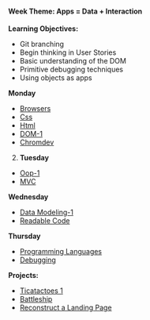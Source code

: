 <h4 class="weektheme">Week Theme: Apps = Data + Interaction</h4>

  
**Learning Objectives:**  
  * Git branching  
  * Begin thinking in User Stories  
  * Basic understanding of the DOM 
  * Primitive debugging techniques  
  * Using objects as apps  
    

**Monday**  
  * [Browsers](https://github.com/jankeLearning/content-md/blob/master/dev-knowledge/02-browsers.md) 
  * [Css](https://github.com/jankeLearning/content-md/blob/master/frontend/02-css.md)  
  * [Html](https://github.com/jankeLearning/content-md/blob/master/frontend/02-html.md)  
  * [DOM-1](https://github.com/jankeLearning/content-md/blob/master/frontend/02-DOM-1.md)  
  * [Chromdev](https://github.com/jankeLearning/content-md/blob/master/tools/02-chromdev.md)  

2. **Tuesday**  
  * [Oop-1](https://github.com/jankeLearning/content-md/blob/master/programming-and-paradigms/02-oop-1.md)  
  * [MVC](https://github.com/jankeLearning/content-md/blob/master/app-design/02-MVC.md)

**Wednesday**  
  * [Data Modeling-1](https://github.com/jankeLearning/content-md/blob/master/app-design/02-data-modeling-1.md)  
  * [Readable Code](https://github.com/jankeLearning/content-md/blob/master/dev-knowledge/02-readable-code.md) 
    
**Thursday**  
  * [Programming Languages](https://github.com/jankeLearning/content-md/blob/master/dev-knowledge/02-programming-languages.md)  
  * [Debugging](https://github.com/jankeLearning/content-md/blob/master/dev-knowledge/02-debugging.md)  
  

**Projects:**
  * [Ticatactoes 1](https://github.com/jankeLearning/projects/blob/master/tictactoes/1-tictactoes)  
  * [Battleship](https://github.com/jankeLearning/projects/tree/master/02-battleship)
  * [Reconstruct a Landing Page](https://github.com/jankeLearning/projects/blob/master/02-be-google)  

